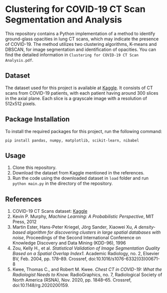 # Clustering for COVID-19 CT Scan Segmentation and Analysis

This repository contains a Python implementation of a method to identify ground-glass opacities in lung CT scans, which may indicate the presence of COVID-19. The method utilizes two clustering algorithms, K-means and DBSCAN, for image segmentation and identification of opacities. You can find the detailed information in `Clustering for COVID-19 CT Scan Analysis.pdf`.

## Dataset

The dataset used for this project is available at [Kaggle](https://www.kaggle.com/andrewmvd/covid19-ct-scans). It consists of CT scans from COVID-19 patients, with each patient having around 300 slices in the axial plane. Each slice is a grayscale image with a resolution of 512x512 pixels.

## Package Installation

To install the required packages for this project, run the following command:

```
pip install pandas, numpy, matplotlib, scikit-learn, nibabel
```

## Usage
1. Clone this repository.
2. Download the dataset from Kaggle mentioned in the references.
3. Run the code using the downloaded dataset in `load` folder  and run `python main.py` in the directory of the repository.

## References

1. COVID-19 CT Scans dataset: [Kaggle](https://www.kaggle.com/andrewmvd/covid19-ct-scans)
2. Kevin P. Murphy, *Machine Learning: A Probabilistic Perspective*, MIT Press, 2012
3. Martin Ester, Hans-Peter Kriegel, Jörg Sander, Xiaowei Xu, *A density-based algorithm for discovering clusters in large spatial databases with noise*, Proceedings of the Second International Conference on Knowledge Discovery and Data Mining (KDD-96), 1996
4. Zou, Kelly H., et al. *Statistical Validation of Image Segmentation Quality Based on a Spatial Overlap Index1.* Academic Radiology, no. 2, Elsevier BV, Feb. 2004, pp. 178–89. Crossref, doi:10.1016/s1076-6332(03)00671-8
5. Kwee, Thomas C., and Robert M. Kwee. *Chest CT in COVID-19: What the Radiologist Needs to Know.* RadioGraphics, no. 7, Radiological Society of North America (RSNA), Nov. 2020, pp. 1848–65. Crossref, doi:10.1148/rg.2020200159.
